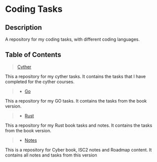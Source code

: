 # Coding Tasks

## Description

A repository for my coding tasks, with different coding languages.

## Table of Contents

> [Cyther](/cyther)

This a repository for my cyther tasks. It contains the tasks that I have completed for the cyther courses.

> - [Go](/Go/)

This a repository for my GO tasks. It contains the tasks from the book version.

> - [Rust](/rust/)

This a repository for my Rust book tasks and notes. It contains the tasks from the book version.

> - [Notes](/booknotes/)

This is a repository for Cyber book, ISC2 notes and Roadmap content. It contains all notes and tasks from this version
